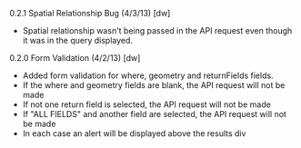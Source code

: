 0.2.1 Spatial Relationship Bug (4/3/13) [dw]
* Spatial relationship wasn't being passed in the API request even though it 
was in the query displayed. 

0.2.0 Form Validation (4/2/13) [dw]
* Added form validation for where, geometry and returnFields fields.
* If the where and geometry fields are blank, the API request will not be made
* If not one return field is selected, the API request will not be made
* If "ALL FIELDS" and another field are selected, the API request will not be made
* In each case an alert will be displayed above the results div
